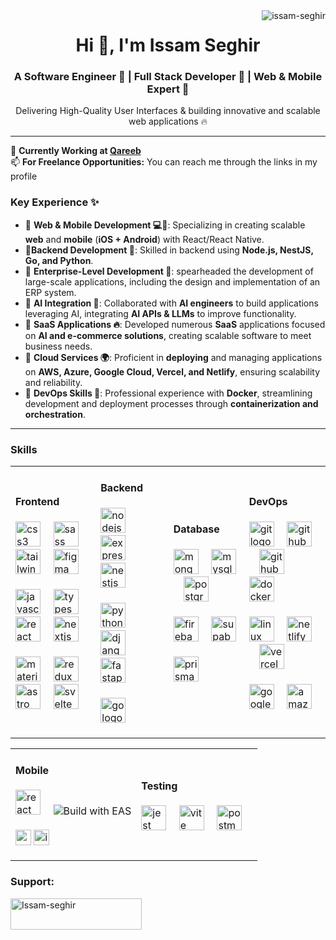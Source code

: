 
<!-- profile view count -->
<img align="right" src="https://komarev.com/ghpvc/?username=issam-seghir&label=Profile%20views&color=0e75b6&style=flat" alt="issam-seghir" />

<h1 align="center">Hi 👋, I'm Issam Seghir</h1>
<h3 align="center">A Software Engineer 🚀 | Full Stack Developer 🧪 | Web & Mobile Expert 📱
</h3>
<p align="center">
   Delivering High-Quality User Interfaces &
building innovative and scalable web applications  🔥
</p>

---

📌 **Currently Working at [Qareeb](https://github.com/Qareeb-io)**<br>
📫 **For Freelance Opportunities:** You can reach me through the links in my profile

### Key Experience ✨

- 🔹 **Web & Mobile Development 💻📱**:  Specializing in creating  scalable **web** and **mobile** (**iOS + Android**) with React/React Native.  <br>
- 🔹**Backend Development 🔰**:
    Skilled in backend  using **Node.js, NestJS, Go, and Python**.<br>
- 🔹 **Enterprise-Level Development 🚀**:
    spearheaded the development of large-scale applications, including the design and implementation of an ERP system. <br>
- 🔹 **AI Integration 🤖**: Collaborated with **AI engineers** to build applications leveraging AI, integrating **AI APIs & LLMs** to improve functionality.<br>
- 🔹 **SaaS Applications 🔥**: Developed numerous **SaaS** applications focused on **AI and e-commerce solutions**, creating scalable software to meet business needs.<br>
- 🔹 **Cloud Services 🌍**: Proficient in **deploying** and managing applications on **AWS, Azure, Google Cloud, Vercel, and Netlify**, ensuring scalability and reliability.<br>
- 🔹 **DevOps Skills 🐋**: Professional experience with **Docker**, streamlining development and deployment processes through **containerization and orchestration**.<br>

---


###

<h3 align="left">Skills</h3>

<table>
  <tr>
    <td>
      <h4 align="left">Frontend</h4>
      <p align="left">
        <img src="https://skillicons.dev/icons?i=css" height="40" alt="css3 logo"  />
        <img width="12" />
        <img src="https://skillicons.dev/icons?i=sass" height="40" alt="sass logo"  />
        <img width="12" />
        <img src="https://skillicons.dev/icons?i=tailwind" height="40" alt="tailwindcss logo"  />
        <img width="12" />
        <img src="https://skillicons.dev/icons?i=figma" height="40" alt="figma logo"  />
        <img width="12" />
        <br>
        <br>
        <img src="https://skillicons.dev/icons?i=js" height="40" alt="javascript logo"  />
        <img width="12" />
        <img src="https://skillicons.dev/icons?i=ts" height="40" alt="typescript logo"  />
        <img width="12" />
        <img src="https://skillicons.dev/icons?i=react" height="40" alt="react logo"  />
        <img width="12" />
        <img src="https://skillicons.dev/icons?i=nextjs" height="40" alt="nextjs logo"  />
        <img width="12" />
        <br>
        <br>
        <img src="https://skillicons.dev/icons?i=materialui" height="40" alt="materialui logo"  />
        <img width="12" />
        <img src="https://skillicons.dev/icons?i=redux" height="40" alt="redux logo"  />
        <img width="12" />
        <img src="https://skillicons.dev/icons?i=astro" height="40" alt="astro logo"  />
        <img width="12" />
        <img src="https://skillicons.dev/icons?i=svelte" height="40" alt="svelte logo"  />
        <img width="12" />
      </p>
    </td>
    <td>
      <h4 align="left">Backend</h4>
      <p align="left">
        <img src="https://skillicons.dev/icons?i=nodejs" height="40" alt="nodejs logo"  />
        <img width="12" />
        <img src="https://skillicons.dev/icons?i=express" height="40" alt="express logo" />
        <img width="12" />
        <img src="https://skillicons.dev/icons?i=nestjs" height="40" alt="nestjs logo"  />
        <img width="12" />
        <br>
        <br>
        <img src="https://skillicons.dev/icons?i=py" height="40" alt="python logo"  />
        <img width="12" />
        <img src="https://skillicons.dev/icons?i=django" height="40" alt="django logo"  />
        <img width="12" />
        <img src="https://skillicons.dev/icons?i=fastapi" height="40" alt="fastapi logo"  />
        <img width="12" />
        <br>
        <br>
        <img src="https://skillicons.dev/icons?i=go" height="40" alt="go logo"  />
        <img width="12" />
   </p>
   </td>
   <td>
      <h4 align="left">Database</h4>
      <p align="left">
        <img src="https://skillicons.dev/icons?i=mongodb" height="40" alt="mongodb logo" />
        <img width="12" />
        <img src="https://skillicons.dev/icons?i=mysql" height="40" alt="mysql logo"  />
        <img width="12" />
        <img src="https://skillicons.dev/icons?i=postgres" height="40" alt="postgresql logo"  />
        <img width="12" />
        <br>
        <br>
        <img src="https://skillicons.dev/icons?i=firebase" height="40" alt="firebase logo" />
        <img width="12" />
        <img src="https://skillicons.dev/icons?i=supabase" height="40" alt="supabase logo"  />
        <img width="12" />
        <br>
        <br>
        <img src="https://skillicons.dev/icons?i=prisma" height="40" alt="prisma logo"  />
        <img width="12" />
      </p>
   </td>
     <td>
      <h4 align="left">DevOps</h4>
      <p align="left">
        <img src="https://skillicons.dev/icons?i=git" height="40" alt="git logo"  />
        <img width="12" />
        <img src="https://skillicons.dev/icons?i=github" height="40" alt="github logo"  />
        <img width="12" />
         <img src="https://skillicons.dev/icons?i=githubactions" height="40" alt="githubactions logo"  />
        <img width="12"  />
        <img src="https://skillicons.dev/icons?i=docker" height="40" alt="docker logo"  />
        <img width="12" />
        <br>
        <br>
        <img src="https://skillicons.dev/icons?i=linux" height="40" alt="linux logo"  />
        <img width="12" />
        <img src="https://skillicons.dev/icons?i=netlify" height="40" alt="netlify logo"  />
        <img width="12" />
        <img src="https://skillicons.dev/icons?i=vercel" height="40" alt="vercel logo"  />
        <img width="12" />
        <br>
        <br>
        <img src="https://skillicons.dev/icons?i=gcp" height="40" alt="googlecloud logo"  />
        <img width="12" />
        <img src="https://skillicons.dev/icons?i=aws" height="40" alt="amazonwebservices logo"  />
        <img width="12" />
      </p>
   </td>
  </tr>
</table>

<table>
<tr>
<td>
 <h4 align="left">Mobile</h4>
      <p align="left">
        <img src="https://skillicons.dev/icons?i=react" height="40" alt="react logo"  />
        <img width="12" />
        <picture >
        <source media="(prefers-color-scheme: dark)" height="40" srcset="https://img.shields.io/badge/EXPO-fff.svg?style=for-the-badge&logo=EXPO&labelColor=fff&logoColor=000">
         <img alt="Build with EAS" src="https://img.shields.io/badge/Build-000.svg?style=for-the-badge&logo=EXPO&labelColor=000&logoColor=FFF">
        </picture>
        <br>
        <br>
        <img src="https://img.shields.io/badge/Android-A4C639.svg?style=flat-square&logo=ANDROID&labelColor=A4C639&logoColor=fff" height="25" alt="android logo"  />
        <img src="https://img.shields.io/badge/iOS-999999.svg?style=flat-square&logo=APPLE&labelColor=999999&logoColor=fff" height="25" alt="ios logo"  />
        </p>
</td>
<td>
 <h4 align="left">Testing</h4>
      <p align="left">
      <img src="https://cdn.jsdelivr.net/gh/devicons/devicon/icons/jest/jest-plain.svg" height="40" alt="jest logo"  />
      <img width="12" />
      <img src="https://cdn.simpleicons.org/vite/646CFF" height="40" alt="vite logo"  />
      <img width="12" />
      <img src="https://skillicons.dev/icons?i=postman" height="40" alt="postman logo"  />
      <img width="12" />
      </p>
</td>
</tr>
</table>

<h3 align="left">Support:</h3>
<p><a href="https://www.buymeacoffee.com/issam.seghir"> <img align="left" src="https://cdn.buymeacoffee.com/buttons/v2/default-yellow.png" height="50" width="210" alt="Issam-seghir" /></a></p><br><br>
